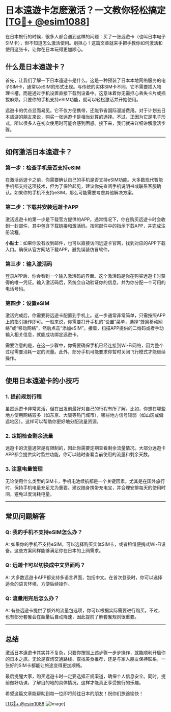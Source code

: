 # 日本遠遊卡怎麽激活？一文教你轻松搞定[[TG💪+ @esim1088](https://t.me/s/esim1088)]

在日本旅行的时候，很多人都会遇到这样的问题：买了一张远遊卡（也叫日本电子SIM卡），但不知道怎么激活使用。别担心！这篇文章就来手把手教你如何激活和使用这张卡，让你在日本玩得更加顺心。

## 什么是日本遠遊卡？

首先，让我们了解一下日本遠遊卡是什么。这是一种预装了日本本地网络服务的电子SIM卡，通常以eSIM的形式出现。与传统的实体SIM卡不同，它不需要插入物理卡槽，而是通过手机设置直接下载到设备中。这意味着你无需担心丢失卡片或插拔麻烦，只要你的手机支持eSIM功能，就可以轻松激活并开始使用。

远遊卡的优点显而易见。它不仅方便携带，还能节省国际漫游费用。对于计划去日本旅游的朋友来说，购买一张远遊卡是相当划算的选择。不过，正因为它是电子形式，所以很多人在初次使用时可能会感到困惑。接下来，我们就来详细讲解激活步骤。

---

## 如何激活日本遠遊卡？

### 第一步：检查手机是否支持eSIM

在激活远遊卡之前，你需要确认自己的手机是否支持eSIM功能。大多数现代智能手机都支持这项技术，但为了保险起见，建议你先查阅手机说明书或联系客服确认。如果你的手机不支持eSIM，那么可能需要考虑其他解决方案。

### 第二步：下载并安装远遊卡APP

激活远遊卡的第一步是下载官方提供的APP。通常情况下，你在购买远遊卡时会收到一封邮件，其中包含下载链接和激活码。按照邮件中的指示下载APP，并完成注册流程。

**小贴士**：如果你没有收到邮件，也可以直接访问远遊卡官网，找到对应的APP下载入口。确保从官方网站下载APP，避免误装仿冒软件。

### 第三步：输入激活码

登录APP后，你会看到一个输入激活码的界面。这个激活码是你在购买远遊卡时获得的唯一凭证。输入激活码后，系统会自动验证你的信息，并为你分配一个可用的电话号码。

### 第四步：设置eSIM

激活完成后，你需要将远遊卡配置到手机上。这一步通常非常简单，只需按照APP上的指引操作即可。一般来说，你需要打开手机的“设置”菜单，选择“蜂窝移动网络”或“移动网络”，然后点击“添加eSIM”。接着，扫描APP提供的二维码或者手动输入相关信息，就能成功绑定远遊卡。

需要注意的是，在这一步骤中，你需要确保手机已经连接到Wi-Fi网络，因为整个过程需要消耗一定的流量。此外，部分手机可能要求你暂时关闭飞行模式才能继续操作。

---

## 使用日本遠遊卡的小技巧

### 1. 提前规划行程

虽然远遊卡非常灵活，但在出发前最好对自己的行程有所了解。比如，你想在哪些地方使用网络较多（如东京、大阪等热门城市），哪些地方信号较弱（如山区或偏远地区）。这样可以帮助你更好地分配流量资源。

### 2. 定期检查剩余流量

远遊卡的流量通常是有限制的，因此你需要定期查看剩余流量情况。大部分远遊卡APP都会提供实时监控功能，你可以随时查看当前使用的流量和剩余天数。

### 3. 注意电量管理

无论使用什么类型的SIM卡，手机电池续航都是一个关键因素。尤其是在国外旅行时，保持手机电量充足尤为重要。建议随身携带充电宝，并合理安排每天的使用时间，避免过度消耗电量。

---

## 常见问题解答

### Q: 我的手机不支持eSIM怎么办？
A: 如果你的手机不支持eSIM，可以选择购买实体SIM卡，或者租借便携式Wi-Fi设备。这些方案同样能够满足你在日本的上网需求。

### Q: 远遊卡可以切换成中文界面吗？
A: 大多数远遊卡APP都支持多语言界面，包括中文。在首次登录时，你可以选择适合的语言环境，方便后续操作。

### Q: 流量用完后怎么办？
A: 有些远遊卡提供了额外的流量包选项，你可以根据实际需要进行购买。不过，也有部分套餐会在超量后自动降速，因此提前了解套餐规则很重要。

---

## 总结

激活日本遠遊卡其实并不复杂，只要你按照上述步骤一步步操作，就能顺利开启你的日本之旅。无论是查询交通路线、查找美食推荐，还是与家人朋友保持联系，一张好的SIM卡都能让旅途变得更加顺畅。

最后提醒大家，购买远遊卡时一定要选择正规渠道，确保个人信息安全。同时，提前做好功课，了解目的地的具体情况，这样才能真正享受旅行的乐趣。

希望这篇文章能帮助到每一位即将前往日本的朋友！祝你们旅途愉快！

[[TG💪+ @esim1088](https://t.me/s/esim1088) ![Image](https://i.postimg.cc/4NQfJmqS/Snipaste-2025-05-13-00-14-12.png)]
